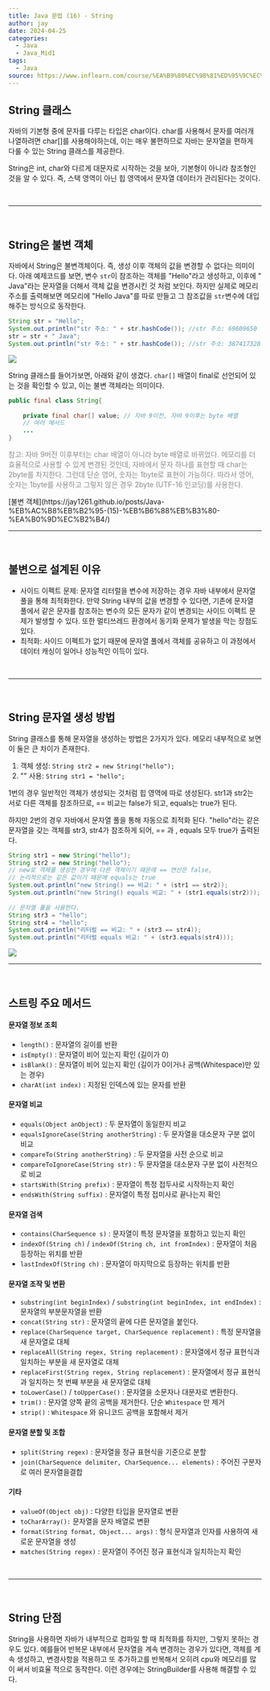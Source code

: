 ```yaml
---
title: Java 문법 (16) - String
author: jay
date: 2024-04-25
categories:
  - Java
  - Java_Mid1
tags:
  - Java
source: https://www.inflearn.com/course/%EA%B9%80%EC%98%81%ED%95%9C%EC%9D%98-%EC%8B%A4%EC%A0%84-%EC%9E%90%EB%B0%94-%EC%A4%91%EA%B8%89-1
---
```

## **String 클래스**

자바의 기본형 중에 문자를 다루는 타입은 char이다. char를 사용해서 문자를 여러개 나열하려면 char[]를 사용해야하는데, 이는 매우 불편하므로 자바는 문자열을 편하게 다룰 수 있는 String 클래스를 제공한다. 

String은 int, char와 다르게 대문자로 시작하는 것을 보아, 기본형이 아니라 참조형인 것을 알 수 있다. 즉, 스택 영역이 아닌 힙 영역에서 문자열 데이터가 관리된다는 것이다.

<br/>

---
<br/>

## **String은 불변 객체**

자바에서 String은 불변객체이다. 즉, 생성 이후 객체의 값을 변경할 수 없다는 의미이다. 아래 예제코드를 보면, 변수 `str`이 참조하는 객체를 "Hello"라고 생성하고, 이후에 " Java"라는 문자열을 더해서 객체 값을 변경시킨 것 처럼 보인다. 하지만 실제로 메모리 주소를 출력해보면 메모리에 "Hello Java"를 따로 만들고 그 참조값을 `str`변수에 대입해주는 방식으로 동작한다.

```java
String str = "Hello";
System.out.println("str 주소: " + str.hashCode()); //str 주소: 69609650
str = str + " Java";
System.out.println("str 주소: " + str.hashCode()); //str 주소: 387417328
```

<img align="center" src="https://ifh.cc/g/mhgobr.png">
<br/>

String 클래스를 들어가보면, 아래와 같이 생겼다. `char[]` 배열이 final로 선언되어 있는 것을 확인할 수 있고, 이는 불변 객체라는 의미이다. 

```java
public final class String{
	
	private final char[] value; // 자바 9이전, 자바 9이후는 byte 배열
	// 여러 메서드 
	...
}
```

<p style="opacity: 0.5;">
참고: 자바 9버전 이후부터는 char 배열이 아니라 byte 배열로 바뀌었다. 메모리를 더 효율적으로 사용할 수 있게 변경된 것인데, 자바에서 문자 하나를 표현할 때 char는 2byte를 차지한다. 그런데 단순 영어, 숫자는 1byte로 표현이 가능하다. 따라서 영어, 숫자는 1byte를 사용하고 그렇지 않은 경우 2byte (UTF-16 인코딩)를 사용한다.
</p>
[불변 객체](https://jay1261.github.io/posts/Java-%EB%AC%B8%EB%B2%95-(15)-%EB%B6%88%EB%B3%80-%EA%B0%9D%EC%B2%B4/)

<br/>

---
<br/>


## **불변으로 설계된 이유**

- 사이드 이펙트 문제: 문자열 리터럴을 변수에 저장하는 경우 자바 내부에서 문자열 풀을 통해 최적화한다. 만약 String 내부의 값을 변경할 수 있다면, 기존에 문자열 풀에서 같은 문자를 참조하는 변수의 모든 문자가 같이 변경되는 사이드 이펙트 문제가 발생할 수 있다. 또한 멀티쓰레드 환경에서 동기화 문제가 발생을 막는 장점도 있다.
- 최적화: 사이드 이펙트가 없기 때문에 문자열 풀에서 객체를 공유하고 이 과정에서 데이터 캐싱이 일어나 성능적인 이득이 있다.




<br/>

---
<br/>



## **String 문자열 생성 방법**

String 클래스를 통해 문자열을 생성하는 방법은 2가지가 있다. 메모리 내부적으로 보면 이 둘은 큰 차이가 존재한다. 

1. 객체 생성: `String str2 = new String("hello");`
2. "" 사용: `String str1 = "hello";`

1번의 경우 일반적인 객체가 생성되는 것처럼 힙 영역에 따로 생성된다. str1과 str2는 서로 다른 객체를 참조하므로, == 비교는 false가 되고, equals는 true가 된다.

하지만 2번의 경우 자바에서 문자열 풀을 통해 자동으로 최적화 된다. "hello"라는 같은 문자열을 갖는 객체를 str3, str4가 참조하게 되어, == 과 , equals 모두 true가 출력된다.

```java
String str1 = new String("hello");  
String str2 = new String("hello");  
// new로 객체를 생성한 경우에 다른 객체이기 때문에 == 연산은 false, 
// 논리적으로는 같은 값이기 때문에 equals는 true
System.out.println("new String() == 비교: " + (str1 == str2));  
System.out.println("new String() equals 비교: " + (str1.equals(str2)));  
  
// 문자열 풀을 사용한다.
String str3 = "hello";  
String str4 = "hello";  
System.out.println("리터럴 == 비교: " + (str3 == str4));  
System.out.println("리터럴 equals 비교: " + (str3.equals(str4)));
```

<img align="center" src="https://ifh.cc/g/3YJCRB.jpg">



<br/>

---
<br/>


## **스트링 주요 메서드**

#### **문자열 정보 조회**

- `length()` : 문자열의 길이를 반환
- `isEmpty()` : 문자열이 비어 있는지 확인 (길이가 0)  
- `isBlank()` : 문자열이 비어 있는지 확인 (길이가 0이거나 공백(Whitespace)만 있는 경우)
- `charAt(int index)` : 지정된 인덱스에 있는 문자를 반환

#### **문자열 비교**

- `equals(Object anObject)` : 두 문자열이 동일한지 비교
- `equalsIgnoreCase(String anotherString)` : 두 문자열을 대소문자 구분 없이 비교
- `compareTo(String anotherString)` : 두 문자열을 사전 순으로 비교
- `compareToIgnoreCase(String str)` : 두 문자열을 대소문자 구분 없이 사전적으로 비교
- `startsWith(String prefix)` : 문자열이 특정 접두사로 시작하는지 확인
- `endsWith(String suffix)` : 문자열이 특정 접미사로 끝나는지 확인


#### **문자열 검색**

- `contains(CharSequence s)` : 문자열이 특정 문자열을 포함하고 있는지 확인
- `indexOf(String ch)` / `indexOf(String ch, int fromIndex)` : 문자열이 처음 등장하는 위치를 반환 
- `lastIndexOf(String ch)` : 문자열이 마지막으로 등장하는 위치를 반환

#### **문자열 조작 및 변환**

- `substring(int beginIndex)` / `substring(int beginIndex, int endIndex)` : 문자열의 부분문자열을 반환 
- `concat(String str)` : 문자열의 끝에 다른 문자열을 붙인다.  
- `replace(CharSequence target, CharSequence replacement)` : 특정 문자열을 새 문자열로 대체
- `replaceAll(String regex, String replacement)` : 문자열에서 정규 표현식과 일치하는 부분을 새 문자열로 대체
- `replaceFirst(String regex, String replacement)` : 문자열에서 정규 표현식과 일치하는 첫 번째 부분을 새 문자열로 대체
- `toLowerCase()` / `toUpperCase()` : 문자열을 소문자나 대문자로 변환한다. 
- `trim()` : 문자열 양쪽 끝의 공백을 제거한다. 단순 `Whitespace` 만 제거
- `strip()` : `Whitespace` 와 유니코드 공백을 포함해서 제거

#### **문자열 분할 및 조합**

- `split(String regex)` : 문자열을 정규 표현식을 기준으로 분할
- `join(CharSequence delimiter, CharSequence... elements)` : 주어진 구분자로 여러 문자열을결합

#### **기타**

- `valueOf(Object obj)` : 다양한 타입을 문자열로 변환
- `toCharArray():` 문자열을 문자 배열로 변환
- `format(String format, Object... args)` : 형식 문자열과 인자를 사용하여 새로운 문자열을 생성
- `matches(String regex)` : 문자열이 주어진 정규 표현식과 일치하는지 확인


<br/>

---
<br/>


## **String 단점**


String을 사용하면 자바가 내부적으로 컴파일 할 때 최적화를 하지만, 그렇지 못하는 경우도 있다. 예를들어 반복문 내부에서 문자열을 계속 변경하는 경우가 있다면, 객체를 계속 생성하고, 변경사항을 적용하고 또 추가하고를 반복해서 오히려 cpu와 메모리를 많이 써서 비효율 적으로 동작한다. 이런 경우에는 StringBuilder를 사용해 해결할 수 있다.